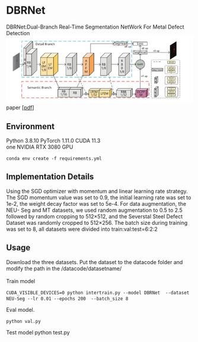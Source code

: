 # DBRNet
DBRNet:Dual-Branch Real-Time Segmentation
NetWork For Metal Defect Detection
![network](./docs/Net.jpg)
paper [[pdf](./docs/samplepaper.pdf)]


## Environment
Python 3.8.10 PyTorch 1.11.0 CUDA 11.3 <br/>
one NVIDIA RTX 3080 GPU
```
conda env create -f requirements.yml
```
## Implementation Details

Using the SGD optimizer with momentum and linear learning rate strategy.
The SGD momentum value was set to 0.9, the initial learning rate was set to
1e-2, the weight decay factor was set to 5e-4. For data augmentation, the NEU-
Seg and MT datasets, we used random augmentation to 0.5 to 2.5 followed
by random cropping to 512×512, and the Severstal Steel Defect Dataset was
randomly cropped to 512×256. The batch size during training was set to 8, all
datasets were divided into train:val:test=6:2:2

## Usage
Download the  three datasets. Put the dataset  to the datacode folder and modify the path in the /datacode/datasetname/<br/>
 <br/>
Train model
```
CUDA_VISIBLE_DEVICES=0 python intertrain.py --model DBRNet  --dataset NEU-Seg --lr 0.01 --epochs 200  --batch_size 8
```
Eval model.
```
python val.py
```
Test model
python test.py

